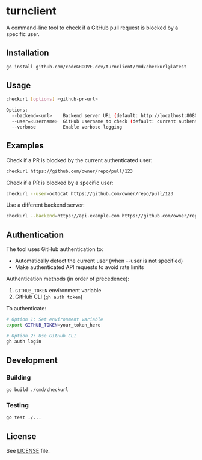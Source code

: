 # turnclient

A command-line tool to check if a GitHub pull request is blocked by a specific user.

## Installation

```bash
go install github.com/codeGROOVE-dev/turnclient/cmd/checkurl@latest
```

## Usage

```bash
checkurl [options] <github-pr-url>

Options:
  --backend=<url>    Backend server URL (default: http://localhost:8080)
  --user=<username>  GitHub username to check (default: current authenticated user)
  --verbose          Enable verbose logging
```

## Examples

Check if a PR is blocked by the current authenticated user:
```bash
checkurl https://github.com/owner/repo/pull/123
```

Check if a PR is blocked by a specific user:
```bash
checkurl --user=octocat https://github.com/owner/repo/pull/123
```

Use a different backend server:
```bash
checkurl --backend=https://api.example.com https://github.com/owner/repo/pull/123
```

## Authentication

The tool uses GitHub authentication to:
- Automatically detect the current user (when --user is not specified)
- Make authenticated API requests to avoid rate limits

Authentication methods (in order of precedence):
1. `GITHUB_TOKEN` environment variable
2. GitHub CLI (`gh auth token`)

To authenticate:
```bash
# Option 1: Set environment variable
export GITHUB_TOKEN=your_token_here

# Option 2: Use GitHub CLI
gh auth login
```

## Development

### Building

```bash
go build ./cmd/checkurl
```

### Testing

```bash
go test ./...
```

## License

See [LICENSE](LICENSE) file.